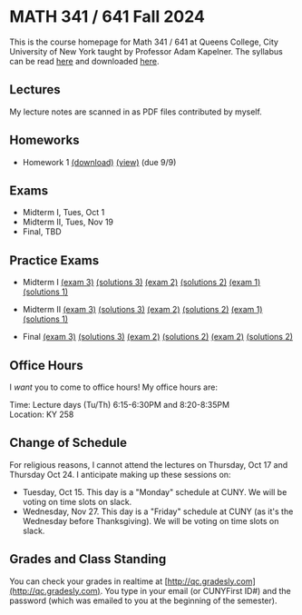 # MATH 341 / 641 Fall 2024

This is the course homepage for Math 341 / 641 at Queens College, City University of New York taught by Professor Adam Kapelner. The syllabus can be read [here](https://github.com/kapelner/QC_MATH_341_Fall_2024/blob/main/syllabus/syllabus.pdf) and downloaded [here](https://raw.githubusercontent.com/kapelner/QC_MATH_341_Fall_2024/main/syllabus/syllabus.pdf).


## Lectures

My lecture notes are scanned in as PDF files contributed by myself.

<!--
* Lecture 23 [(notes)](https://github.com/kapelner/QC_MATH_341_Fall_2024/blob/main/lectures/lec23.pdf)
* Lecture 22 [(notes)](https://github.com/kapelner/QC_MATH_341_Fall_2024/blob/main/lectures/lec22.pdf)
* Lecture 21 [(notes)](https://github.com/kapelner/QC_MATH_341_Fall_2024/blob/main/lectures/lec21.pdf)
* Lecture 20 [(notes)](https://github.com/kapelner/QC_MATH_341_Fall_2024/blob/main/lectures/lec20.pdf)
* Lecture 19 [(notes)](https://github.com/kapelner/QC_MATH_341_Fall_2024/blob/main/lectures/lec19.pdf)
* Lecture 18 [(notes)](https://github.com/kapelner/QC_MATH_341_Fall_2024/blob/main/lectures/lec18.pdf)
* Lecture 17 [(notes)](https://github.com/kapelner/QC_MATH_341_Fall_2024/blob/main/lectures/lec17.pdf)
* Lecture 16 [(notes)](https://github.com/kapelner/QC_MATH_341_Fall_2024/blob/main/lectures/lec16.pdf)
* Lecture 15 [(notes)](https://github.com/kapelner/QC_MATH_341_Fall_2024/blob/main/lectures/lec15.pdf)
* Lecture 14 [(notes)](https://github.com/kapelner/QC_MATH_341_Fall_2024/blob/main/lectures/lec14.pdf)
* Lecture 13 [(notes)](https://github.com/kapelner/QC_MATH_341_Fall_2024/blob/main/lectures/lec13.pdf)
* Lecture 12 [(notes)](https://github.com/kapelner/QC_MATH_341_Fall_2024/blob/main/lectures/lec12.pdf)
* Lecture 11 [(notes)](https://github.com/kapelner/QC_MATH_341_Fall_2024/blob/main/lectures/lec11.pdf)
* Lecture 10 [(notes)](https://github.com/kapelner/QC_MATH_341_Fall_2024/blob/main/lectures/lec10.pdf)
* Lecture 9 [(notes)](https://github.com/kapelner/QC_MATH_341_Fall_2024/blob/main/lectures/lec09.pdf)
* Lecture 8 [(notes)](https://github.com/kapelner/QC_MATH_341_Fall_2024/blob/main/lectures/lec08.pdf)
* Lecture 7 [(notes)](https://github.com/kapelner/QC_MATH_341_Fall_2024/blob/main/lectures/lec07.pdf)
* Lecture 6 [(notes)](https://github.com/kapelner/QC_MATH_341_Fall_2024/blob/main/lectures/lec06.pdf)
* Lecture 5 [(notes)](https://github.com/kapelner/QC_MATH_341_Fall_2024/blob/main/lectures/lec05.pdf)
* Lecture 4 [(notes)](https://github.com/kapelner/QC_MATH_341_Fall_2024/blob/main/lectures/lec04.pdf)
* Lecture 3 [(notes)](https://github.com/kapelner/QC_MATH_341_Fall_2024/blob/main/lectures/lec03.pdf)
* Lecture 2 [(notes)](https://github.com/kapelner/QC_MATH_341_Fall_2024/blob/main/lectures/lec02.pdf)
* Lecture 1 [(notes)](https://github.com/kapelner/QC_MATH_341_Fall_2024/blob/main/lectures/lec01.pdf)-->


## Homeworks

<!--
* Homework 9 [(download)](https://github.com/kapelner/QC_MATH_341_Fall_2024/blob/main/homeworks/hw09/hw09.pdf?raw=true) [(view)](https://github.com/kapelner/QC_MATH_341_Fall_2024/blob/main/homeworks/hw09/hw09.pdf) (due 12/12)
* Homework 8 [(download)](https://github.com/kapelner/QC_MATH_341_Fall_2024/blob/main/homeworks/hw08/hw08.pdf?raw=true) [(view)](https://github.com/kapelner/QC_MATH_341_Fall_2024/blob/main/homeworks/hw08/hw08.pdf) (due 12/2)
* Homework 7 [(download)](https://github.com/kapelner/QC_MATH_341_Fall_2024/blob/main/homeworks/hw07/hw07.pdf?raw=true) [(view)](https://github.com/kapelner/QC_MATH_341_Fall_2024/blob/main/homeworks/hw07/hw07.pdf) (not officially due)
* Homework 6 [(download)](https://github.com/kapelner/QC_MATH_341_Fall_2024/blob/main/homeworks/hw06/hw06.pdf?raw=true) [(view)](https://github.com/kapelner/QC_MATH_341_Fall_2024/blob/main/homeworks/hw06/hw06.pdf) (due 12/4)
* Homework 5 [(download)](https://github.com/kapelner/QC_MATH_341_Fall_2024/blob/main/homeworks/hw05/hw05.pdf?raw=true) [(view)](https://github.com/kapelner/QC_MATH_341_Fall_2024/blob/main/homeworks/hw05/hw05.pdf) (due 11/16)
* Homework 4 [(download)](https://github.com/kapelner/QC_MATH_341_Fall_2024/blob/main/homeworks/hw04/hw04.pdf?raw=true) [(view)](https://github.com/kapelner/QC_MATH_341_Fall_2024/blob/main/homeworks/hw04/hw04.pdf) (due 11/2)
* Homework 3 [(download)](https://github.com/kapelner/QC_MATH_341_Fall_2024/blob/main/homeworks/hw03/hw03.pdf?raw=true) [(view)](https://github.com/kapelner/QC_MATH_341_Fall_2024/blob/main/homeworks/hw03/hw03.pdf) (due 10/8)
* Homework 2 [(download)](https://github.com/kapelner/QC_MATH_341_Fall_2024/blob/main/homeworks/hw02/hw02.pdf?raw=true) [(view)](https://github.com/kapelner/QC_MATH_341_Fall_2024/blob/main/homeworks/hw02/hw02.pdf) (due 9/20)-->
* Homework 1 [(download)](https://github.com/kapelner/QC_MATH_341_Fall_2024/blob/main/homeworks/hw01/hw01.pdf?raw=true) [(view)](https://github.com/kapelner/QC_MATH_341_Fall_2024/blob/main/homeworks/hw01/hw01.pdf) (due 9/9)


## Exams

* Midterm I, Tues, Oct 1
* Midterm II, Tues, Nov 19
* Final, TBD

## Practice Exams

* Midterm I [(exam 3)](https://github.com/kapelner/QC_MATH_341_Fall_2023/blob/main/exams/midterm1/midterm1.pdf) [(solutions 3)](https://github.com/kapelner/QC_MATH_341_Fall_2023/blob/main/exams/midterm1/midterm1_solutions.pdf) [(exam 2)](https://github.com/kapelner/QC_Math_369_Fall_2021/blob/master/exams/midterm1/midterm1.pdf) [(solutions 2)](https://github.com/kapelner/QC_Math_369_Fall_2021/blob/master/exams/midterm1/midterm1_solutions.pdf) [(exam 1)](https://github.com/kapelner/QC_Math_369_Fall_2020/blob/master/exams/midterm1/midterm1.pdf) [(solutions 1)](https://github.com/kapelner/QC_Math_369_Fall_2020/blob/master/exams/midterm1/midterm1_solutions.pdf)

* Midterm II [(exam 3)](https://github.com/kapelner/QC_MATH_341_Fall_2023/blob/main/exams/midterm2/midterm2.pdf) [(solutions 3)](https://github.com/kapelner/QC_MATH_341_Fall_2023/blob/main/exams/midterm2/midterm2_solutions.pdf) [(exam 2)](https://github.com/kapelner/QC_Math_369_Fall_2021/blob/master/exams/midterm2/midterm2.pdf) [(solutions 2)](https://github.com/kapelner/QC_Math_369_Fall_2021/blob/master/exams/midterm2/midterm2_solutions.pdf) [(exam 1)](https://github.com/kapelner/QC_Math_369_Fall_2020/blob/master/exams/midterm2/midterm2.pdf) [(solutions 1)](https://github.com/kapelner/QC_Math_369_Fall_2020/blob/master/exams/midterm2/midterm2_solutions.pdf)

* Final [(exam 3)](https://github.com/kapelner/QC_MATH_341_Fall_2023/blob/main/exams/final/final.pdf) [(solutions 3)](https://github.com/kapelner/QC_MATH_341_Fall_2023/blob/main/exams/final/final_solutions.pdf) [(exam 2)](https://github.com/kapelner/QC_Math_369_Fall_2021/blob/master/exams/final/final.pdf) [(solutions 2)](https://github.com/kapelner/QC_Math_369_Fall_2021/blob/master/exams/final/final_solutions.pdf) [(exam 2)](https://github.com/kapelner/QC_Math_369_Fall_2020/blob/master/exams/final/final.pdf) [(solutions 2)](https://github.com/kapelner/QC_Math_369_Fall_2020/blob/master/exams/final/final_solutions.pdf)


## Office Hours

I *want* you to come to office hours! My office hours are:

Time: Lecture days (Tu/Th) 6:15-6:30PM and 8:20-8:35PM \
Location: KY 258

## Change of Schedule

For religious reasons, I cannot attend the lectures on Thursday, Oct 17 and Thursday Oct 24. I anticipate making up these sessions on:

* Tuesday, Oct 15. This day is a "Monday" schedule at CUNY. We will be voting on time slots on slack.
* Wednesday, Nov 27. This day is a "Friday" schedule at CUNY (as it's the Wednesday before Thanksgiving). We will be voting on time slots on slack.

## Grades and Class Standing

You can check your grades in realtime at [http://qc.gradesly.com](http://qc.gradesly.com). You type in your email (or CUNYFirst ID#) and the password (which was emailed to you at the beginning of the semester).
